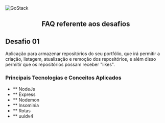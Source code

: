 <img alt="GoStack" src="https://storage.googleapis.com/golden-wind/bootcamp-gostack/header-desafios-new.png" />
<h2 align="center">
  FAQ referente aos desafios
</h2>

## Desafio 01

Aplicação para armazenar repositórios do seu portfólio, que irá permitir a criação, listagem, atualização e remoção dos repositórios, e além disso permitir que os repositórios possam receber "likes".

### Principais Tecnologias e Conceitos Aplicados

- ** NodeJs
- ** Express
- ** Nodemon
- ** Insominia
- ** Rotas
- ** uuidv4